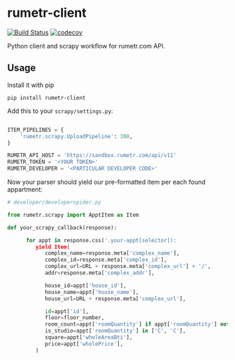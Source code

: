 # rumetr-client

[![Build Status](https://travis-ci.org/f213/rumetr-client.svg?branch=master)](https://travis-ci.org/f213/rumetr-client)
[![codecov](https://codecov.io/gh/f213/rumetr-client/branch/master/graph/badge.svg)](https://codecov.io/gh/f213/rumetr-client)

Python client and scrapy workflow for rumetr.com API.

## Usage

Install it with pip
```
pip install rumetr-client
```

Add this to your `scrapy/settings.py`:

```python

ITEM_PIPELINES = {
    'rumetr.scrapy.UploadPipeline': 300,
}

RUMETR_API_HOST = 'https://sandbox.rumetr.com/api/v11'
RUMETR_TOKEN = '<YOUR TOKEN>'
RUMETR_DEVELOPER = '<PARTICULAR DEVELOPER CODE>'

```

Now your parser should yield our pre-formatted
item per each found appartment:

```python
# developer/developerspider.py

from rumetr.scrapy import ApptItem as Item

def your_scrapy_callback(response):

      for appt in response.css('.your-appt[selector]):
         yield Item(
            complex_name=response.meta['complex_name'],
            complex_id=response.meta['complex_id'],
            complex_url=URL + response.meta['complex_url'] + '/',
            addr=response.meta['complex_addr'],

            house_id=appt['house_id'],
            house_name=appt['house_name'],
            house_url=URL + response.meta['complex_url'],

            id=appt['id'],
            floor=floor_number,
            room_count=appt['roomQuantity'] if appt['roomQuantity'] not in ['С', 'C'] else 1,
            is_studio=appt['roomQuantity'] in ['С', 'C'],
            square=appt['wholeAreaBti'],
            price=appt['wholePrice'],
         )

```
